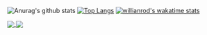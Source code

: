 ![Anurag's github stats](https://github-readme-stats.vercel.app/api?username=karidashti&count_private=true)
[![Top Langs](https://github-readme-stats.vercel.app/api/top-langs/?username=karidashti)](https://github.com/anuraghazra/github-readme-stats)
[![willianrod's wakatime stats](https://github-readme-stats.vercel.app/api/wakatime?username=karidashti)](https://github.com/anuraghazra/github-readme-stats)


<a href="https://github.com/anuraghazra/github-readme-stats">
  <img align="center" src="https://github-readme-stats.vercel.app/api/pin/?username=karidashti&repo=github-readme-stats" />
</a>
<a href="https://github.com/anuraghazra/convoychat">
  <img align="center" src="https://github-readme-stats.vercel.app/api/pin/?username=karidashti&repo=convoychat" />
</a>
